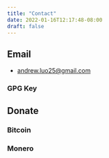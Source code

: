 ```yaml
---
title: "Contact"
date: 2022-01-16T12:17:48-08:00
draft: false
---
```

## Email
- [andrew.luo25@gmail.com](mailto:andrew.luo25@gmail.com)
### GPG Key

## Donate
### Bitcoin

### Monero

<!-- {{< rawhtml >}}
<p style="max-width: 20em; word-wrap: break-word; ">43SHGgsLmynXsEoEkicPV8TCKz7EjREFK4CmtrnCtGis2sxg5EgYuzMWWWdsf54Nji3yascpfo6Xy7SyfZbBubJzC1SjBsA</p>
{{</ rawhtml >}}
![monero donation link](/img/moneroqr.png) -->
